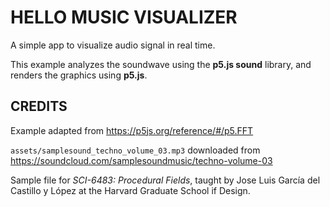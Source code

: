 # HELLO MUSIC VISUALIZER 
A simple app to visualize audio signal in real time. 

This example analyzes the soundwave using the **p5.js sound** library, and renders the graphics using **p5.js**. 

## CREDITS
Example adapted from https://p5js.org/reference/#/p5.FFT

`assets/samplesound_techno_volume_03.mp3` downloaded from https://soundcloud.com/samplesoundmusic/techno-volume-03

Sample file for _SCI-6483: Procedural Fields_, taught by Jose Luis García del Castillo y López at the Harvard Graduate School if Design. 
